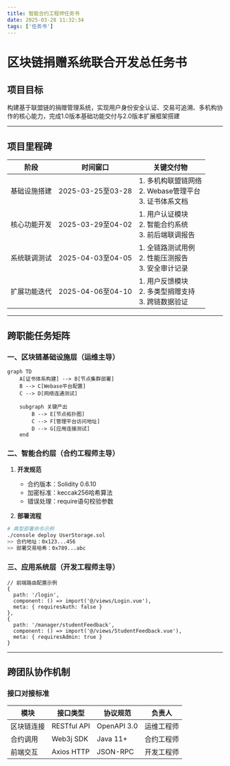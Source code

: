 ```yaml
---
title: 智能合约工程师任务书
date: 2025-03-28 11:32:34
tags: ['任务书']
---
```

# 区块链捐赠系统联合开发总任务书

## 项目目标
构建基于联盟链的捐赠管理系统，实现用户身份安全认证、交易可追溯、多机构协作的核心能力，完成1.0版本基础功能交付与2.0版本扩展框架搭建

---

## 项目里程碑
| 阶段 | 时间窗口 | 关键交付物 |
|------|----------|------------|
| 基础设施搭建 | 2025-03-25至03-28 | 1. 多机构联盟链网络<br>2. Webase管理平台<br>3. 证书体系文档 |
| 核心功能开发 | 2025-03-29至04-02 | 1. 用户认证模块<br>2. 智能合约系统<br>3. 前后端联调报告 |
| 系统联调测试 | 2025-04-03至04-05 | 1. 全链路测试用例<br>2. 性能压测报告<br>3. 安全审计记录 |
| 扩展功能迭代 | 2025-04-06至04-10 | 1. 用户反馈模块<br>2. 多类型捐赠支持<br>3. 跨链数据验证 |

---

## 跨职能任务矩阵

### 一、区块链基础设施层（运维主导）
```mermaid
graph TD
    A[证书体系构建] --> B[节点集群部署]
    B --> C[Webase平台配置]
    C --> D[网络连通测试]
    
    subgraph 关键产出
        B --> E[节点拓扑图]
        C --> F[管理平台访问地址]
        D --> G[应用连接测试]
    end
```

### 二、智能合约层（合约工程师主导）
1. **开发规范**
   - 合约版本：Solidity 0.6.10
   - 加密标准：keccak256哈希算法
   - 错误处理：require语句校验参数

2. **部署流程**
```bash
# 典型部署命令示例
./console deploy UserStorage.sol
>> 合约地址：0x123...456
>> 部署交易哈希：0x789...abc
```

### 三、应用系统层（开发工程师主导）
```vue
// 前端路由配置示例
{
  path: '/login',
  component: () => import('@/views/Login.vue'),
  meta: { requiresAuth: false }
},
{
  path: '/manager/studentFeedback',
  component: () => import('@/views/StudentFeedback.vue'),
  meta: { requiresAdmin: true }
}
```

---

## 跨团队协作机制

### 接口对接标准
| 模块 | 接口类型 | 协议规范 | 负责人 |
|------|----------|----------|--------|
| 区块链连接 | RESTful API | OpenAPI 3.0 | 运维工程师 |
| 合约调用 | Web3j SDK | Java 11+ | 合约工程师 |
| 前端交互 | Axios HTTP | JSON-RPC | 开发工程师 |